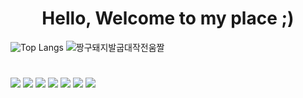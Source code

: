 <h1 align="center">Hello, Welcome to my place ;) </h1>

![Top Langs](https://github-readme-stats.vercel.app/api/top-langs/?username=bladnoch&hide=cmake&langs_count=5)
![짱구돼지발굽대작전움짤](https://github.com/bladnoch/bladnoch/assets/112937442/a9cc28d3-77a9-407e-a0ba-bf108b34d8b1)

<!-- 
-->

<h1></h1>
<!-- <p align="center">
  <a href="https://skillicons.dev">
    <img src="https://skillicons.dev/icons?i=java,py,dart,flutter,r,c,cpp" />
    <a href="https://hits.seeyoufarm.com">
      <img src="https://hits.seeyoufarm.com/api/count/incr/badge.svg?url=https%3A%2F%2Fgithub.com%2Fbladnoch&count_bg=%2379C83D&title_bg=%23555555&icon=&icon_color=%23E7E7E7&title=hits&edge_flat=false"/></a>
  </a>
</p> -->

<span><img src="https://img.shields.io/badge/Python-3776AB?style=flat&logo=Python&logoColor=white"/></span>
<span><img src="https://img.shields.io/badge/Java-FF3621?style=flat&logo=Java&logoColor=white"/></span>
<span><img src="https://img.shields.io/badge/Dart-0175C2?style=flat&logo=Dart&logoColor=white"/></span>
<span><img src="https://img.shields.io/badge/Flutter-02569B?style=flat&logo=Flutter&logoColor=white"/></span>
<span><img src="https://img.shields.io/badge/Slack-4A154B?style=flat&logo=Slack&logoColor=white"/></span>
<span><img src="https://img.shields.io/badge/IntelliJ-000000?style=flat&logo=intellijidea&logoColor=white"/></span>
<span><a href="https://hits.seeyoufarm.com"><img src="https://hits.seeyoufarm.com/api/count/incr/badge.svg?url=https%3A%2F%2Fgithub.com%2Fbladnoch&count_bg=%2379C83D&title_bg=%23555555&icon=&icon_color=%23E7E7E7&title=hits&edge_flat=false"/></a></span>

<!--<span><img src="https://img.shields.io/badge/Spring-6DB33F?style=flat&logo=Spring&logoColor=white"/></span>
-->
<!--
<span><img src="https://img.shields.io/badge/C-A8B9CC?style=flat&logo=C&logoColor=white"/></span>
<span><img src="https://img.shields.io/badge/C++-00599C?style=flat&logo=Cplusplus&logoColor=white"/></span>
-->
<!--[ ](https://simpleicons.org/?q=spring)-->
<!--https://github.com/simple-icons/simple-icons/blob/master/slugs.md -->
<!-- -->
<!-- -->
<!-- -->
